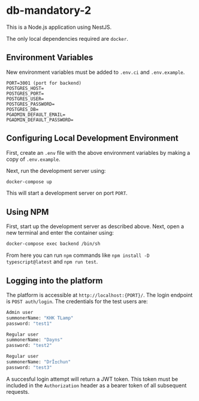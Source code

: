 # db-mandatory-2

This is a Node.js application using NestJS.

The only local dependencies required are `docker`.

## Environment Variables

New environment variables must be added to `.env.ci` and `.env.example`.

```
PORT=3001 (port for backend)
POSTGRES_HOST=
POSTGRES_PORT=
POSTGRES_USER=
POSTGRES_PASSWORD=
POSTGRES_DB=
PGADMIN_DEFAULT_EMAIL=
PGADMIN_DEFAULT_PASSWORD=
```

## Configuring Local Development Environment

First, create an `.env` file with the above environment variables by making a copy of `.env.example`.

Next, run the development server using:
```bash
docker-compose up
```

This will start a development server on port `PORT`.

## Using NPM

First, start up the development server as described above. Next, open a new terminal and enter the container using:
```bash
docker-compose exec backend /bin/sh
```

From here you can run `npm` commands like `npm install -D typescript@latest` and `npm run test`.

## Logging into the platform

The platform is accessible at `http://localhost:{PORT}/`.
The login endpoint is `POST auth/login`. The credentials for the test users are:
```bash
Admin user
summonerName: "KHK TLamp"
password: "test1"

Regular user
summonerName: "Dayns"
password: "test2"

Regular user
summonerName: "DrÎ±chun"
password: "test3"
```

A succesful login attempt will return a JWT token. This token must be included in the `Authorization` header as a bearer token of all subsequent requests.

